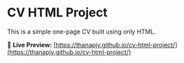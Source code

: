 # CV HTML Project

This is a simple one-page CV built using only HTML.

🔗 **Live Preview:** [https://thanapjy.github.io/cv-html-project/](https://thanapjy.github.io/cv-html-project/)
